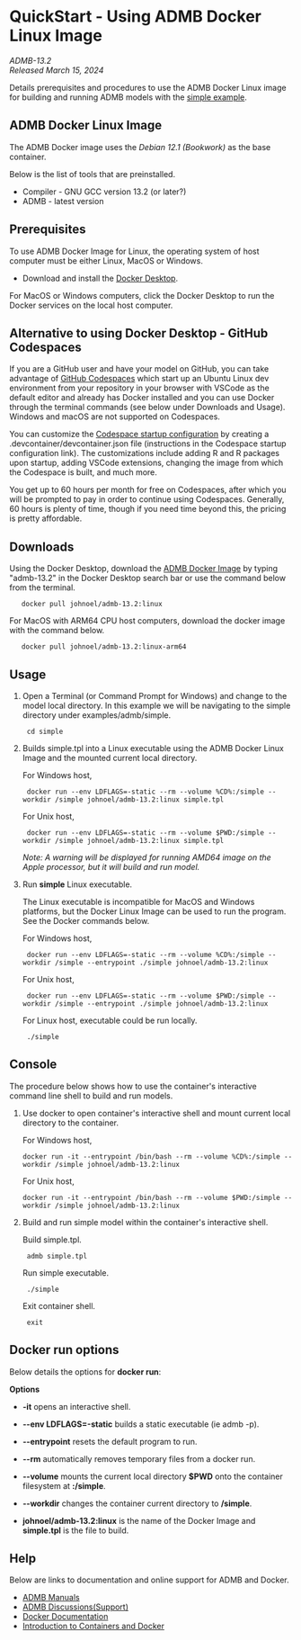 QuickStart - Using ADMB Docker Linux Image
==========================================

*ADMB-13.2*  
*Released March 15, 2024*  

Details prerequisites and procedures to use the ADMB Docker Linux image for building and running ADMB models with the [simple example](https://github.com/admb-project/admb/tree/main/examples/admb/simple).

ADMB Docker Linux Image
-----------------------

The ADMB Docker image uses the *Debian 12.1 (Bookwork)* as the base container.

Below is the list of tools that are preinstalled.

* Compiler - GNU GCC version 13.2 (or later?)
* ADMB - latest version

Prerequisites
-------------

To use ADMB Docker Image for Linux, the operating system of host computer must be either Linux, MacOS or Windows.

* Download and install the [Docker Desktop](https://www.docker.com/products/docker-desktop/).

For MacOS or Windows computers, click the Docker Desktop to run the Docker services on the local host computer.

Alternative to using Docker Desktop - GitHub Codespaces
------------------------------------------------------
If you are a GitHub user and have your model on GitHub, you can take advantage of [GitHub Codespaces](https://github.com/features/codespaces) which start up an Ubuntu Linux dev environment from your repository in your browser with VSCode as the default editor and already has Docker installed and you can use Docker through the terminal commands (see below under Downloads and Usage). Windows and macOS are not supported on Codespaces.

You can customize the [Codespace startup configuration](https://docs.github.com/en/codespaces/setting-up-your-project-for-codespaces/adding-a-dev-container-configuration/introduction-to-dev-containers) by creating a .devcontainer/devcontainer.json file (instructions in the Codespace startup configuration link). The customizations include adding R and R packages upon startup, adding VSCode extensions, changing the image from which the Codespace is built, and much more.  

You get up to 60 hours per month for free on Codespaces, after which you will be prompted to pay in order to continue using Codespaces. Generally, 60 hours is plenty of time, though if you need time beyond this, the pricing is pretty affordable. 


Downloads
---------

Using the Docker Desktop, download the [ADMB Docker Image](https://hub.docker.com/r/johnoel/admb/) by typing "admb-13.2" in the Docker Desktop search bar or use the command below from the terminal.

       docker pull johnoel/admb-13.2:linux

For MacOS with ARM64 CPU host computers, download the docker image with the command below.

       docker pull johnoel/admb-13.2:linux-arm64

Usage
-----

1. Open a Terminal (or Command Prompt for Windows) and change to the model local directory. In this example we will be navigating to the simple directory under examples/admb/simple.

        cd simple

2. Builds simple.tpl into a Linux executable using the ADMB Docker Linux Image and the mounted current local directory.

   For Windows host,
   
        docker run --env LDFLAGS=-static --rm --volume %CD%:/simple --workdir /simple johnoel/admb-13.2:linux simple.tpl

   For Unix host,

        docker run --env LDFLAGS=-static --rm --volume $PWD:/simple --workdir /simple johnoel/admb-13.2:linux simple.tpl

   _*Note*: A warning will be displayed for running AMD64 image on the Apple processor, but it will build and run model._

4. Run **simple** Linux executable.

   The Linux executable is incompatible for MacOS and Windows platforms, but the Docker Linux Image can be used to run the program.  See the Docker commands below.

   For Windows host,

        docker run --env LDFLAGS=-static --rm --volume %CD%:/simple --workdir /simple --entrypoint ./simple johnoel/admb-13.2:linux
        
   For Unix host,

        docker run --env LDFLAGS=-static --rm --volume $PWD:/simple --workdir /simple --entrypoint ./simple johnoel/admb-13.2:linux

   For Linux host, executable could be run locally.
   
        ./simple

Console
-------

The procedure below shows how to use the container's interactive command line shell to build and run models.

1. Use docker to open container's interactive shell and mount current local directory to the container.

   For Windows host,
   
       docker run -it --entrypoint /bin/bash --rm --volume %CD%:/simple --workdir /simple johnoel/admb-13.2:linux

   For Unix host,
   
       docker run -it --entrypoint /bin/bash --rm --volume $PWD:/simple --workdir /simple johnoel/admb-13.2:linux

2. Build and run simple model within the container's interactive shell.
    
      Build simple.tpl.

        admb simple.tpl

      Run simple executable.

        ./simple

      Exit container shell.

        exit

Docker run options
------------------

Below details the options for **docker run**:

**Options**

* **-it** opens an interactive shell.

* **--env LDFLAGS=-static** builds a static executable (ie admb -p).

* **--entrypoint** resets the default program to run.

* **--rm** automatically removes temporary files from a docker run.

* **--volume** mounts the current local directory **$PWD** onto the container filesystem at **:/simple**.

* **--workdir** changes the container current directory to **/simple**. 

* **johnoel/admb-13.2:linux** is the name of the Docker Image and **simple.tpl** is the file to build.

Help
----

Below are links to documentation and online support for ADMB and Docker.

* [ADMB Manuals](https://www.admb-project.org/docs/manuals/)
* [ADMB Discussions(Support)](https://github.com/admb-project/admb/discussions)
* [Docker Documentation](https://docs.docker.com/)
* [Introduction to Containers and Docker](https://learn.microsoft.com/en-us/dotnet/architecture/microservices/container-docker-introduction/)
